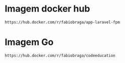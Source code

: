 # Imagem docker hub

```
https://hub.docker.com/r/fabiobraga/app-laravel-fpm
```

# Imagem Go
```
https://hub.docker.com/r/fabiobraga/codeeducation
```

